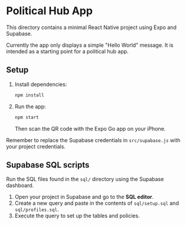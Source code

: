 # Political Hub App

This directory contains a minimal React Native project using Expo and Supabase.

Currently the app only displays a simple "Hello World" message. It is intended as a starting point for a political hub app.

## Setup

1. Install dependencies:
   ```bash
   npm install
   ```
2. Run the app:
   ```bash
   npm start
   ```
   Then scan the QR code with the Expo Go app on your iPhone.

Remember to replace the Supabase credentials in `src/supabase.js` with your project credentials.

## Supabase SQL scripts

Run the SQL files found in the `sql/` directory using the Supabase dashboard.

1. Open your project in Supabase and go to the **SQL editor**.
2. Create a new query and paste in the contents of `sql/setup.sql` and `sql/profiles.sql`.
3. Execute the query to set up the tables and policies.

